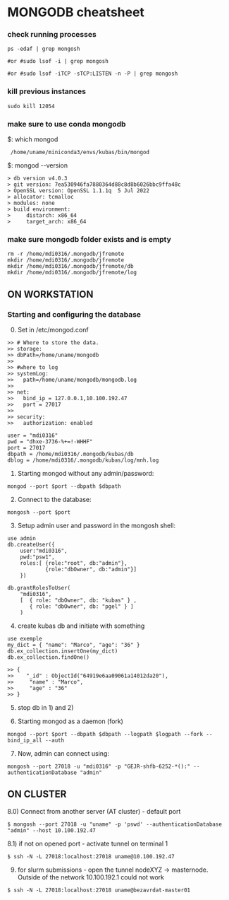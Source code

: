 MONGODB cheatsheet
==================
### check running processes
```
ps -edaf | grep mongosh

#or #sudo lsof -i | grep mongosh

#or #sudo lsof -iTCP -sTCP:LISTEN -n -P | grep mongosh
```

### kill previous instances

```
sudo kill 12054
```

### make sure to use conda mongodb

$: which mongod
```
 /home/uname/miniconda3/envs/kubas/bin/mongod
```

$: mongod --version
```
> db version v4.0.3
> git version: 7ea530946fa7880364d88c8d8b6026bbc9ffa48c
> OpenSSL version: OpenSSL 1.1.1q  5 Jul 2022
> allocator: tcmalloc
> modules: none
> build environment:
>     distarch: x86_64
>     target_arch: x86_64
```

### make sure mongodb folder exists and is empty
```
rm -r /home/mdi0316/.mongodb/jfremote
mkdir /home/mdi0316/.mongodb/jfremote
mkdir /home/mdi0316/.mongodb/jfremote/db
mkdir /home/mdi0316/.mongodb/jfremote/log
```

ON WORKSTATION
--------------

### Starting and configuring the database

0) Set in /etc/mongod.conf

```
>> # Where to store the data.
>> storage:
>> dbPath=/home/uname/mongodb
>>
>> #where to log
>> systemLog:
>>   path=/home/uname/mongodb/mongodb.log
>>
>> net:
>>   bind_ip = 127.0.0.1,10.100.192.47
>>   port = 27017
>>
>> security:
>>   authorization: enabled
```

```
user = "mdi0316"
pwd = "dhxe-3736-%+=!-WHHF"
port = 27017
dbpath = /home/mdi0316/.mongodb/kubas/db
dblog = /home/mdi0316/.mongodb/kubas/log/mnh.log
```

1) Starting mongod without any admin/password:
```
mongod --port $port --dbpath $dbpath
```

2) Connect to the database:
```
mongosh --port $port
```

3) Setup admin user and password in the mongosh shell:
```
use admin
db.createUser({
    user:"mdi0316",
    pwd:"psw1",
    roles:[ {role:"root", db:"admin"},
            {role:"dbOwner", db:"admin"}]
    })
```

```
db.grantRolesToUser(
    "mdi0316",
    [  { role: "dbOwner", db: "kubas" } ,
       { role: "dbOwner", db: "pgel" } ]
    )
```

4) create kubas db and initiate with something
```
use exemple
my_dict = { "name": "Marco", "age": "36" }
db.ex_collection.insertOne(my_dict)
db.ex_collection.findOne()

>> {
>>    "_id" : ObjectId("64919e6aa09061a14012da20"),
>>     "name" : "Marco",
>>     "age" : "36"
>> }
```

5) stop db in 1) and 2)

6) Starting mongod as a daemon (fork)

```
mongod --port $port --dbpath $dbpath --logpath $logpath --fork --bind_ip_all --auth
```

7) Now, admin can connect using:

```
mongosh --port 27018 -u "mdi0316" -p "GEJR-shfb-6252-*():" --authenticationDatabase "admin"
```

ON CLUSTER
----------

8.0) Connect from another server (AT cluster) - default port

```
$ mongosh --port 27018 -u "uname" -p 'pswd' --authenticationDatabase "admin" --host 10.100.192.47
```

8.1) if not on opened port - activate tunnel on terminal 1

```
$ ssh -N -L 27018:localhost:27018 uname@10.100.192.47
```

9) for slurm submissions - open the tunnel nodeXYZ -> masternode. Outside of the network 10.100.192.1 could not work
```
$ ssh -N -L 27018:localhost:27018 uname@bezavrdat-master01
```
